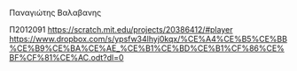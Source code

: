 Παναγιώτης Βαλαβανης

Π2012091
https://scratch.mit.edu/projects/20386412/#player
https://www.dropbox.com/s/ypsfw34lhyj0kqx/%CE%A4%CE%B5%CE%BB%CE%B9%CE%BA%CE%AE_%CE%B1%CE%BD%CE%B1%CF%86%CE%BF%CF%81%CE%AC.odt?dl=0

